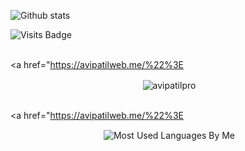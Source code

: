 ![Github stats](https://github-readme-stats.vercel.app/api?username=pedropineros&theme=omni&show_icons=true)


![Visits Badge](https://badges.pufler.dev/visits/celestedubini/celestedubini)

<br><a href="https://avipatilweb.me/%22%3E<p align="center">&nbsp;<img align="center" href="https://github.com/PedroPineros" src="https://github-readme-stats.vercel.app/api?username=PedroPineros&theme=chartreuse-dark&show_icons=true" alt="avipatilpro"/></p></a>   <br><a href="https://avipatilweb.me/%22%3E<p align="center">&nbsp;<img align="center" src="https://github-readme-stats.vercel.app/api/top-langs/?username=PedroPineros&theme=chartreuse-dark&layout=compact&langs_count=10&hide_border=true&show_icons=true" alt="Most Used Languages By Me"/></p></a><br>
